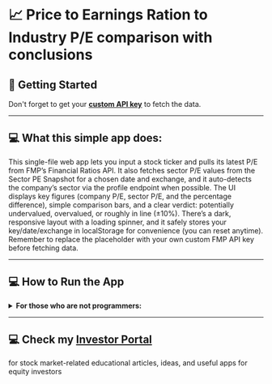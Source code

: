 # 📈 Price to Earnings Ration to Industry P/E comparison with conclusions

## 🚀 Getting Started

Don't forget to get your [**custom API key**](https://site.financialmodelingprep.com/pricing-plans?couponCode=sanzhi) to fetch the data.

---

## 💻 What this simple app does: 
This single-file web app lets you input a stock ticker and pulls its latest P/E from FMP’s Financial Ratios API. It also fetches sector P/E values from the Sector PE Snapshot for a chosen date and exchange, and it auto-detects the company’s sector via the profile endpoint when possible. The UI displays key figures (company P/E, sector P/E, and the percentage difference), simple comparison bars, and a clear verdict: potentially undervalued, overvalued, or roughly in line (±10%). There’s a dark, responsive layout with a loading spinner, and it safely stores your key/date/exchange in localStorage for convenience (you can reset anytime).  Remember to replace the placeholder with your own custom FMP API key before fetching data.

---

## 💻 How to Run the App

<details>
<summary><strong>For those who are not programmers:</strong></summary>

1. **Download [Visual Studio Code](https://code.visualstudio.com/).**
2. **Clone my GitHub repository.**
    ```sh
    git clone https://github.com/SanjiS86/singleStockHeatmap
    ```
3. **Drag the `heatmap.html` file to an open browser window.**

</details>

---

## 💻 Check my [**Investor Portal**](https://www.stocks2buynow.com)
for stock market-related educational articles, ideas, and useful apps for equity investors 
